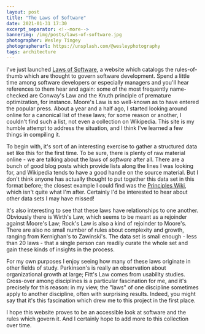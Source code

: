 ```yaml
---
layout: post
title: "The Laws of Software"
date: 2021-01-31 17:30
excerpt_separator: <!--more-->
bannerimg: /img/posts/laws-of-software.jpg
photographer: Wesley Tingey
photographerurl: https://unsplash.com/@wesleyphotography
tags: architecture
---
```


I've just launched [Laws of Software](https://www.laws-of-software.com), a website which catalogs the rules-of-thumb which are thought to govern software development. Spend a little time among software developers or especially managers and you'll hear references to them hear and again: some of the most frequently name-checked are Conway's Law and the Knuth principle of premature optimization, for instance. Moore's Law is so well-known as to have entered the popular press. About a year and a half ago, I started looking around online for a canonical list of these laws; for some reason or another, I couldn't find such a list, not even a collection on Wikipedia. This site is my humble attempt to address the situation, and I think I've learned a few things in compiling it.

<!--more-->

To begin with, it's sort of an interesting exercise to gather a structured data set like this for the first time. To be sure, there is plenty of raw material online - we are talking about the laws of *software* after all. There are a bunch of good blog posts which provide lists along the lines I was looking for, and Wikipedia tends to have a good handle on the source material. But I don't think anyone has actually thought to put together this data set in this format before; the closest example I could find was the [Principles Wiki](http://principles-wiki.net/), which isn't quite what I'm after. Certainly I'd be interested to hear about other data sets I may have missed!

It's also interesting to see that these laws have relationships to one another. Obviously there is Wirth's Law, which seems to be meant as a rejoinder against Moore's Law; Rock's Law is also a kind of rejoinder to Moore's. There are also no small number of rules about complexity and growth, ranging from Kernighan's to Zawinski's. The data set is small enough - less than 20 laws - that a single person can readily curate the whole set and gain these kinds of insights in the process.

For my own purposes I enjoy seeing how many of these laws originate in other fields of study. Parkinson's is really an observation about organizational growth at large; Fitt's Law comes from usability studies. Cross-over among disciplines is a particular fascination for me, and it's precisely for this reason: in my view, the "laws" of one discipline sometimes apply to another discipline, often with surprising results. Indeed, you might say that it's this fascination which drew me to this project in the first place.

I hope this website proves to be an accessible look at software and the rules which govern it. And I certainly hope to add more to this collection over time.